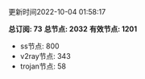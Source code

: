 更新时间2022-10-04 01:58:17

**总订阅: 73**
**总节点: 2032**
**有效节点: 1201**
- ss节点: 800
- v2ray节点: 343
- trojan节点: 58
